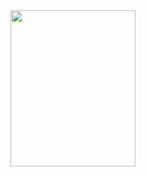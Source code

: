 <div id="header" align="center"> <img src="https://aniyuki.com/wp-content/uploads/2023/05/aniyuki-oshi-no-ko-gif-31.gif" width="200" height="250"/>
